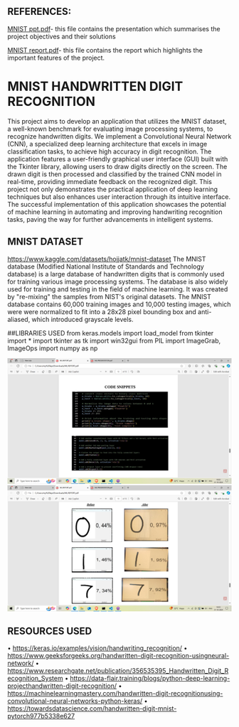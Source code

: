 ## REFERENCES:
[MNIST ppt.pdf](https://github.com/user-attachments/files/17566336/MNIST.ppt.pdf)- this file contains the presentation which summarises the project objectives and their solutions

[MNIST report.pdf](https://github.com/user-attachments/files/17566352/MNIST.report.pdf)- this file contains the report which highlights the important features of the project.

# MNIST HANDWRITTEN DIGIT RECOGNITION 
This project aims to develop an application that utilizes the MNIST dataset, a well-known benchmark for evaluating image processing systems, to recognize handwritten digits. We implement a Convolutional Neural Network (CNN), a specialized deep learning architecture that excels in image classification tasks, to achieve high accuracy in digit recognition. 
The application features a user-friendly graphical user interface (GUI) built with the Tkinter library, allowing users to draw digits directly on the screen. The drawn digit is then processed and classified by the trained CNN model in real-time, providing immediate feedback on the recognized digit. This project 
not only demonstrates the practical application of deep learning techniques but also enhances user interaction through its intuitive interface. The successful implementation of this application showcases the potential of machine learning in automating and improving handwriting recognition tasks, paving the way for further advancements in intelligent systems.

## MNIST DATASET
https://www.kaggle.com/datasets/hojjatk/mnist-dataset
The MNIST database (Modified National Institute of Standards and Technology database) is a large database of handwritten digits that is commonly used for training various image processing systems. The database is also widely used for training and testing in the field of machine learning. It was created by "re-mixing" the samples from NIST's original datasets. The MNIST database contains 60,000 training images and 10,000 testing images, which were were normalized to fit into a 28x28 pixel bounding box and anti-aliased, which introduced grayscale levels.

##LIBRARIES USED 
from keras.models import load_model
from tkinter import *
import tkinter as tk
import win32gui
from PIL import ImageGrab, ImageOps
import numpy as np

![CODE](image.png)
![OUTPUT](image-1.png)

## RESOURCES USED
• https://keras.io/examples/vision/handwriting_recognition/ 
• https://www.geeksforgeeks.org/handwritten-digit-recognition-usingneural-network/ 
• https://www.researchgate.net/publication/356535395_Handwritten_Digit_Recognition_System 
• https://data-flair.training/blogs/python-deep-learning-projecthandwritten-digit-recognition/ 
• https://machinelearningmastery.com/handwritten-digit-recognitionusing-convolutional-neural-networks-python-keras/ 
• https://towardsdatascience.com/handwritten-digit-mnist-pytorch977b5338e627